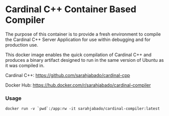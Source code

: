 # Cardinal C++ Container Based Compiler

The purpose of this container is to provide a fresh environment to compile the Cardinal C++ Server Application for use within debugging and for production use.

This docker image enables the quick compilation of Cardinal C++ and produces a binary artifact designed to run in the same version of Ubuntu as it was compiled in.

Cardinal C++: https://github.com/sarahjabado/cardinal-cpp

Docker Hub: https://hub.docker.com/r/sarahjabado/cardinal-compiler

### Usage
```
docker run -v `pwd`:/app:rw -it sarahjabado/cardinal-compiler:latest
```
